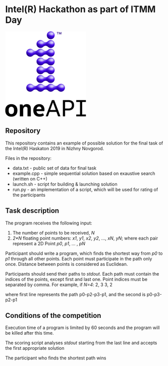 # Intel(R) Hackathon as part of ITMM Day
![](images/oneAPI-logo.png)

## Repository
This repository contains an example of possible solution for the final task of the Intel(R) Haskaton 2019 in Nizhny Novgorod.

Files in the repository:
- data.txt - public set of data for final task
- example.cpp - simple sequential solution based on exaustive search (written on C++)
- launch.sh - script for building & launching solution
- run.py - an implementation of a script, which will be used for rating of the participants

## Task description
The program receives the following input:

1. The number of points to be received, *N*
2. *2\*N* floating point numbers: *x1*, *y1*, *x2*, *y2*, ..., *xN*, *yN*; where each pair represent a 2D Point *p0*, *p1*, ... , *pN*

Participant should write a program, which finds the shortest way from *p0* to *p1* through all other points. Each point must participate in the path only once. Distance between points is considered as Euclidean.

Participants should send their paths to *stdout*. Each path must contain the indices of the points, except first and last one. Point indices must be separated by comma. For example, if *N=4*:
2, 3
3, 2

where first line represents the path p0-p2-p3-p1, and the second is p0-p3-p2-p1

## Conditions of the competition
Execution time of a program is limited by 60 seconds and the program will be killed after this time.

The scoring script analyses *stdout* starting from the last line and accepts the first appropriate solution

The participant who finds the shortest path wins
